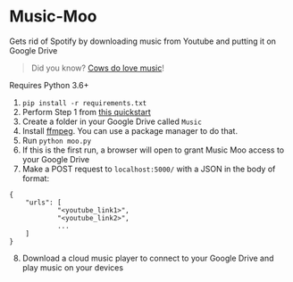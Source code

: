 # Music-Moo
Gets rid of Spotify by downloading music from Youtube and putting it on Google Drive

> Did you know? [Cows do love music](https://www.youtube.com/watch?v=lXKDu6cdXLI)!

Requires Python 3.6+

1. `pip install -r requirements.txt`
2. Perform Step 1 from [this quickstart](https://developers.google.com/drive/v3/web/quickstart/python)
3. Create a folder in your Google Drive called `Music`
4. Install [ffmpeg](https://ffmpeg.org). You can use a package manager to do that.
5. Run `python moo.py`
6. If this is the first run, a browser will open to grant Music Moo access to your Google Drive
7. Make a POST request to `localhost:5000/` with a JSON in the body of format:
```
{
	"urls": [
            "<youtube_link1>",
            "<youtube_link2>",
            ...
	]
}
```
8. Download a cloud music player to connect to your Google Drive and play music on your devices
